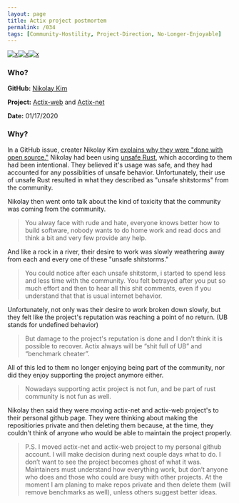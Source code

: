 ```yaml
---
layout: page
title: Actix project postmortem
permalink: /034
tags: [Community-Hostility, Project-Direction, No-Longer-Enjoyable]
---
```


[![x](https://img.shields.io/badge/-Community%20Hostility-red)](/codebook.html#community-hostility)[![x](https://img.shields.io/badge/-Project%20Direction-brightgreen)](/codebook.html#project-direction)[![x](https://img.shields.io/badge/-No%20Longer%20Enjoyable-ff033e)](/codebook.html#no-longer-enjoyable)

### Who?

**GitHub:** [Nikolay Kim](https://github.com/fafhrd91)

**Project:** [Actix-web](https://github.com/actix/actix-web) and [Actix-net](https://github.com/actix/actix-net)

**Date:** 01/17/2020

### Why?

In a GitHub issue, creater Nikolay Kim [explains why they were "done with open source."](https://github.com/fafhrd91/actix-web-postmortem) Nikolay had been using [unsafe Rust](https://doc.rust-lang.org/book/ch19-01-unsafe-rust.html), which according to them had been intentional. They believed it's usage was safe, and they had accounted for any possiblities of unsafe behavior. Unfortunately, their use of unsafe Rust resulted in what they described as "unsafe shitstorms" from the community. 

Nikolay then went onto talk about the kind of toxicity that the community was coming from the community.

> You alway face with rude and hate, everyone knows better how to build  software, nobody wants to do home work and read docs and think a bit and very few provide any help.

And like a rock in a river, their desire to work was slowly weathering away from each and every one of these "unsafe shitstorms."

> You could notice after each unsafe shitstorm, i started to spend less  and less time with the community. You felt betrayed after you put so  much effort and then to hear all this shit comments, even if you  understand that that is usual internet behavior.

Unfortunately, not only was their desire to work broken down slowly, but they felt like the project's reputation was reaching a point of no return. (UB stands for undefined behavior)

>  But damage to the project's reputation is done and I don’t think it is  possible to recover. Actix always will be “shit full of UB” and  “benchmark cheater”. 

All of this led to them no longer enjoying being part of the community, nor did they enjoy supporting the project anymore either.

> Nowadays supporting actix project is not fun, and be part of rust community is not fun as well.

Nikolay then said they were moving actix-net and actix-web project's to their personal github page. They were thinking about making the repositiories private and then deleting them because, at the time, they couldn't think of anyone who would be able to maintain the project properly. 

> P.S. I moved actix-net and actix-web project to my personal github  account. I will make decision during next couple days what to do. I  don’t want to see the project becomes ghost of what it was. Maintainers  must understand how everything work, but don’t anyone who does and those who could are busy with other projects. At the moment I am planing to  make repos private and then delete them (will remove benchmarks as  well), unless others suggest better ideas.



